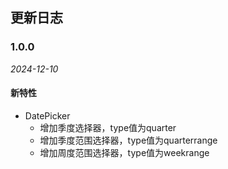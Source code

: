 ## 更新日志

### 1.0.0

*2024-12-10*

#### 新特性
- DatePicker
  - 增加季度选择器，type值为quarter
  - 增加季度范围选择器，type值为quarterrange
  - 增加周度范围选择器，type值为weekrange
